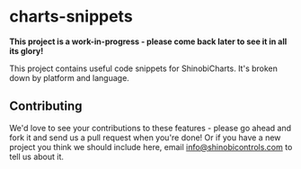 charts-snippets
===============

**This project is a work-in-progress - please come back later to see it in all its glory!**

This project contains useful code snippets for ShinobiCharts. It's broken down by platform and language.

Contributing
------------

We'd love to see your contributions to these features - please go ahead and fork it and send us a pull request when you're done! Or if you have a new project you think we should include here, email info@shinobicontrols.com to tell us about it.
